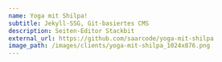 ```yaml
---
name: Yoga mit Shilpa!
subtitle: Jekyll-SSG, Git-basiertes CMS
description: Seiten-Editor Stackbit
external_url: https://github.com/saarcode/yoga-mit-shilpa
image_path: /images/clients/yoga-mit-shilpa_1024x876.png
---
```


